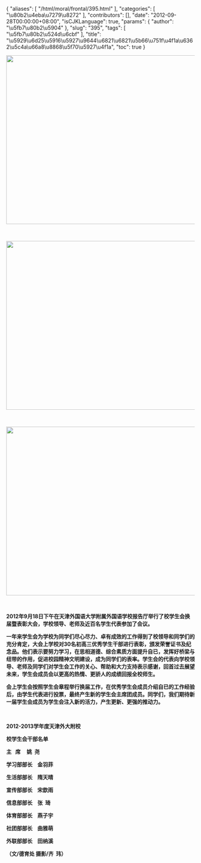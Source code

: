 {
    "aliases": [
        "/html/moral/frontal/395.html"
    ],
    "categories": [
        "\u80b2\u4eba\u7279\u8272"
    ],
    "contributors": [],
    "date": "2012-09-28T00:00:00+08:00",
    "isCJKLanguage": true,
    "params": {
        "author": "\u5fb7\u80b2\u5904"
    },
    "slug": "395",
    "tags": [
        "\u5fb7\u80b2\u524d\u6cbf"
    ],
    "title": "\u5929\u6d25\u5916\u5927\u9644\u6821\u6821\u5b66\u751f\u4f1a\u6362\u5c4a\u66a8\u8868\u5f70\u5927\u4f1a",
    "toc": true
}

**<img
    src="https://cdn.tfls.online/mirror/full/3d4c0abc0602c8e3ebae3a049e1a3e03a62c94d3.jpg"
    style="display:block;margin-left:auto;margin-right:auto;"
    decoding="async"
    fetchpriority="auto"
    loading="lazy"
    height="450"
    width="600"
/>**




  




**<img
    src="https://cdn.tfls.online/mirror/full/5c862f1f3a5b4b7735afea644ad08b10f8f43759.jpg"
    style="display:block;margin-left:auto;margin-right:auto;"
    decoding="async"
    fetchpriority="auto"
    loading="lazy"
    height="450"
    width="600"
/>**




  




**<img
    src="https://cdn.tfls.online/mirror/full/1925007f8b5019496be544544a836f014d4256a3.jpg"
    style="display:block;margin-left:auto;margin-right:auto;"
    decoding="async"
    fetchpriority="auto"
    loading="lazy"
    height="450"
    width="600"
/>**




  




**2012年9月18日下午在天津外国语大学附属外国语学校报告厅举行了校学生会换届暨表彰大会，学校领导、老师及近百名学生代表参加了会议。**




**一年来学生会为学校为同学们尽心尽力、卓有成效的工作得到了校领导和同学们的充分肯定，大会上学校对30名初高三优秀学生干部进行表彰，颁发荣誉证书及纪念品。他们表示要努力学习，在思相道德、综合素质方面提升自已，发挥好桥梁与纽带的作用，促进校园精神文明建设，成为同学们的表率。学生会的代表向学校领导、老师及同学们对学生会工作的关心、帮助和大力支持表示感谢，回首过去展望未来，学生会成员会以更高的热情、更骄人的成绩回报全校师生。**




**会上学生会按照学生会章程举行换届工作，在优秀学生会成员介绍自已的工作经验后，由学生代表进行投票，最终产生新的学生会主席团成员。同学们，我们期待新一届学生会成员为学生会注入新的活力，产生更新、更强的推动力。**




  




**2012-2013学年度天津外大附校**




**校学生会干部名单**




**主   席     姚  尧**




**学习部部长    金羽菲**




**生活部部长    隋天晴**




**宣传部部长    宋歆雨**




**信息部部长    张  琦**




**体育部部长    燕子宇**




**社团部部长    曲雅萌**




**外联部部长    田纳溪**









**（文/德育处 摄影/齐  玮）**


